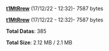 [**t1MtRrew**](/data/t1MtRrew.txt) (17/12/22 - 12:32)- 7587 bytes

[**t1MtRrew**](/data/t1MtRrew.txt) (17/12/22 - 12:32)- 7587 bytes

**Total Datas**: 385

**Total Size**: 2.12 MB / 2.1 MB